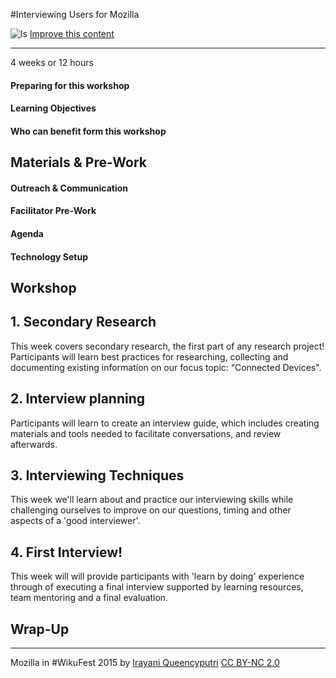 #Interviewing Users for Mozilla

![ls](https://c1.staticflickr.com/9/8573/16314995058_37c67cb6f9_c.jpg)
[<i class="fa fa-wrench"></i> Improve this content](https://github.com/mozilla/participation-curriculum/blob/gh-pages/content.md)
* * *

<time>4 weeks or 12 hours</time>

#### Preparing for this workshop
#### Learning Objectives
#### Who can benefit form this workshop
## Materials & Pre-Work

#### Outreach & Communication
#### Facilitator Pre-Work
#### Agenda
#### Technology Setup

## Workshop

## 1. Secondary Research

This week covers secondary research, the first part of any research project! Participants will learn best practices for researching, collecting and documenting existing information on our focus topic: “Connected Devices".

## 2. Interview planning

Participants will learn to create an interview guide, which includes creating materials and tools needed to facilitate conversations, and review afterwards.

## 3. Interviewing Techniques

This week we'll learn about and practice our interviewing skills while challenging ourselves to improve on our questions, timing and other aspects of a 'good interviewer'.

## 4. First Interview!

This week will will provide participants with 'learn by doing' experience through of executing a final interview supported by learning resources, team mentoring and a final evaluation.

## Wrap-Up

***

Mozilla in #WikuFest 2015 by [Irayani Queencyputri](https://www.flickr.com/photos/rara79/) [CC BY-NC 2.0](https://creativecommons.org/licenses/by-nc/2.0/)
